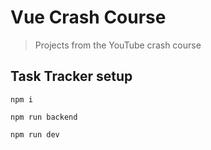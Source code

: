 # Vue Crash Course

> Projects from the YouTube crash course

## Task Tracker setup
```
npm i

npm run backend

npm run dev
```
